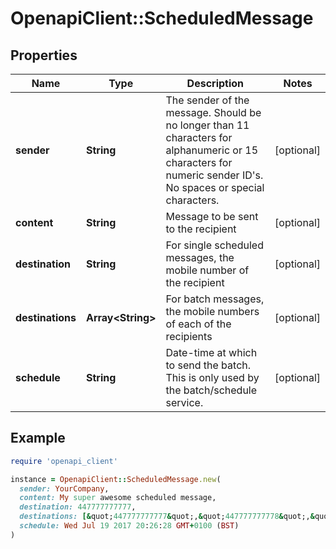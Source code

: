 # OpenapiClient::ScheduledMessage

## Properties

| Name | Type | Description | Notes |
| ---- | ---- | ----------- | ----- |
| **sender** | **String** | The sender of the message. Should be no longer than 11 characters for alphanumeric or 15 characters for numeric sender ID&#39;s. No spaces or special characters. | [optional] |
| **content** | **String** | Message to be sent to the recipient | [optional] |
| **destination** | **String** | For single scheduled messages, the mobile number of the recipient | [optional] |
| **destinations** | **Array&lt;String&gt;** | For batch messages, the mobile numbers of each of the recipients | [optional] |
| **schedule** | **String** | Date-time at which to send the batch. This is only used by the batch/schedule service. | [optional] |

## Example

```ruby
require 'openapi_client'

instance = OpenapiClient::ScheduledMessage.new(
  sender: YourCompany,
  content: My super awesome scheduled message,
  destination: 447777777777,
  destinations: [&quot;447777777777&quot;,&quot;447777777778&quot;,&quot;447777777779&quot;],
  schedule: Wed Jul 19 2017 20:26:28 GMT+0100 (BST)
)
```

